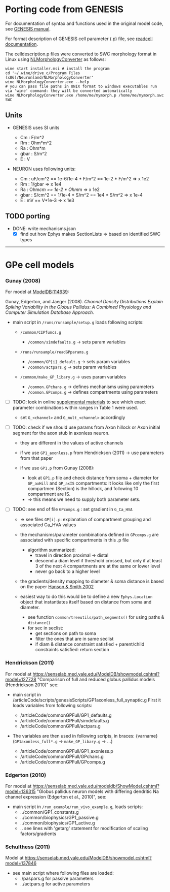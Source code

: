 # Porting code from GENESIS

For documentation of syntax and functions used in the original model code,
see [GENESIS manual](http://genesis-sim.org/GENESIS/Hyperdoc/Manual.html).

For format description of GENESIS cell parameter (.p) file, see [readcell documentation](http://www.genesis-sim.org/GENESIS/Hyperdoc/Manual-25.html#readcell).

The celldescription.p files were converted to SWC morphology format in Linux
using [NLMorphologyConverter](http://www.neuronland.org/NL.html) as follows:

```shell
wine start installer.msi # install the program
cd '~/.wine/drive_c/Program Files (x86)/Neuronland/NLMorphologyConverter'
wine NLMorphologyConverter.exe --help
# you can pass file paths in UNIX format to windows executables run via 'wine' command: they will be converted automatically
wine NLMorphologyConverter.exe /home/me/mymorph.p /home/me/mymorph.swc SWC
```

## Units

- GENESIS uses SI units
  - Cm : F/m^2
  - Rm : Ohm*m^2
  - Ra : Ohm*m
  - gbar : S/m^2
  - E : V

- NEURON uses following units:
  - Cm : uF/cm^2  == 1e-6/1e-4 * F/m^2 == 1e-2 * F/m^2    => x 1e2
  - Rm : 1/gbar                                           => x 1e4
  - Ra : Ohm*cm   == 1e-2 * Ohm*m                         => x 1e2
  - gbar : S/cm^2 == 1/1e-4 * S/m^2 == 1e4 * S/m^2        => x 1e-4
  - E : mV == V*1e-3                                      => x 1e3

## TODO porting

- DONE: write mechanisms.json
  - [X] find out how Ephys makes SectionLists
      => based on identified SWC types

--------------------------------------------------------------------------------
# GPe cell models

### Gunay (2008)

For model at [ModelDB:114639](https://senselab.med.yale.edu/modeldb/ShowModel.cshtml?model=114639): 

Gunay, Edgerton, and Jaeger (2008). _Channel Density Distributions Explain Spiking Variability in the Globus Pallidus: A Combined Physiology and Computer Simulation Database Approach._

- main script in `/runs/runsample/setup.g` loads following scripts:

  + `/common/CIPfuncs.g`
      + `/common/simdefaults.g`         -> sets param variables
  
  + `/runs/runsample/readGPparams.g`
      + `/common/GP[i]_default.g`       -> sets param variables
      + `/common/actpars.g`             -> sets param variables
  
  + `/common/make_GP_libary.g`          -> uses param variables
      + `/common.GPchans.g`             -> defines mechanisms using parameters
      + `/common.GPcomps.g`             -> defines compartments using parameters


- [ ] TODO: look in online [supplemental materials][1] to see which exact parameter combinations within ranges in Table 1 were used.
    + set `G_<channel>` and `G_mult_<channel>` accordingly


- [ ] TODO: check if we should use params from Axon hillock or Axon initial segment
      for the axon stub in axonless neuron.
    
    + they are different in the values of active channels
    
    + if we use `GP1_axonless.p` from Hendrickson (2011) -> use parameters from
      that paper

    + if we use `GP1.p` from Gunay (2008):
        + look at `GP1.p` file and check distance from soma + diameter for `GP_axHill`
          and `GP_axIS` compartments: it looks like only the first compartmen (Section)
          is the hillock, and following 10 compartment are IS.
        + => this means we need to supply both parameter sets.


+ [ ] TODO: see end of file `GPcomps.g` : set gradient in `G_Ca_HVA`
    
    + => see files `GP[i].p`: explanation of compartment grouping and associated
         Ca_HVA values
    
    + the mechanisms/parameter combinations defined in `GPcomps.g` are associated
      with specific compartments in this .p file
        - algorithm summarized:
            + travel in direction proximal -> distal
            + descend a diam level if threshold crossed, but only if at least
              3 of the next 4 compartments are at the same or lower level
            + never go back to a higher level
    
    + the gradients/density mapping to diameter & soma distance is based on the paper
      [Hanson & Smith 2002](https://doi.org/10.1002/cne.10075)

    + easiest way to do this would be to define a new `Ephys.Location` object
      that instantiates itself based on distance from soma and diameter.
      - see function `common/treeutils/path_segments()` for using paths & `distance()`
      - for sec in seclist:
          - get sections on path to soma
          - filter the ones that are in same seclist
          - if diam & distance constraint satisfied + parent/child constraints
            satisfied: return section


[1]: http://www.jneurosci.org/highwire/filestream/599434/field_highwire_adjunct_files/0/cengiz_p1_manuscript_R2_supptext_djv3_cg2.pdf

### Hendrickson (2011)

For model at https://senselab.med.yale.edu/ModelDB/showmodel.cshtml?model=127728
"Comparison of full and reduced globus pallidus models (Hendrickson 2010)" see:
  
+ main script in /articleCode/scripts/genesisScripts/GP1axonless_full_synaptic.g
  First it loads variables from following scripts:
    + /articleCode/commonGPFull/GP1_defaults.g
    + /articleCode/commonGPFull/simdefaults.g
    + /articleCode/commonGPFull/actpars.g

+ The variables are then used in following scripts, in braces: {varname}
  (`GP1axonless_full*.g` -> `make_GP_libary.g` -> ...)
    + /articleCode/commonGPFull/GP1_axonless.p
    + /articleCode/commonGPFull/GPchans.g
    + /articleCode/commonGPFull/GPcomps.g

### Edgerton (2010)

For model at https://senselab.med.yale.edu/modeldb/ShowModel.cshtml?model=136315
"Globus pallidus neuron models with differing dendritic Na channel expression 
(Edgerton et al., 2010)", see: 

+ main script in `/run_example/run_vivo_example.g`, loads scripts:
    + ../common/GP1_constants.g
    + ../common/biophysics/GP1_passive.g
    + ../common/biophysics/GP1_active.g
    + .. see lines with 'getarg' statement for modification of scaling factors/gradients

### Schulthess (2011)

Model at https://senselab.med.yale.edu/ModelDB/showmodel.cshtml?model=137846

- see main script where following files are loaded:
  + ./paspars.g for passive parameters
  + ../actpars.g for active parameters